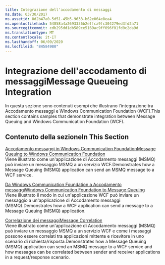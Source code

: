 ```yaml
---
title: Integrazione dell'accodamento di messaggi
ms.date: 03/30/2017
ms.assetid: 8d2b47a0-5d51-45b5-9633-b62e064e8ea4
ms.openlocfilehash: 54858a4a2693336b2effca9fc304279ed3fd2a71
ms.sourcegitcommit: cdb295dd1db589ce5169ac9ff096f01fd0c2da9d
ms.translationtype: MT
ms.contentlocale: it-IT
ms.lasthandoff: 06/09/2020
ms.locfileid: "84584980"
---
```

# <a name="message-queueing-integration"></a><span data-ttu-id="39930-102">Integrazione dell'accodamento di messaggi</span><span class="sxs-lookup"><span data-stu-id="39930-102">Message Queueing Integration</span></span>
<span data-ttu-id="39930-103">In questa sezione sono contenuti esempi che illustrano l'integrazione tra Accodamento messaggi e Windows Communication Foundation (WCF).</span><span class="sxs-lookup"><span data-stu-id="39930-103">This section contains samples that demonstrate integration between Message Queuing and Windows Communication Foundation (WCF).</span></span>  
  
## <a name="in-this-section"></a><span data-ttu-id="39930-104">Contenuto della sezione</span><span class="sxs-lookup"><span data-stu-id="39930-104">In This Section</span></span>  
 [<span data-ttu-id="39930-105">Accodamento messaggi in Windows Communication Foundation</span><span class="sxs-lookup"><span data-stu-id="39930-105">Message Queuing to Windows Communication Foundation</span></span>](message-queuing-to-wcf.md)  
 <span data-ttu-id="39930-106">Viene illustrato come un'applicazione di Accodamento messaggi (MSMQ) può inviare un messaggio MSMQ a un servizio WCF.</span><span class="sxs-lookup"><span data-stu-id="39930-106">Demonstrates how a Message Queuing (MSMQ) application can send an MSMQ message to a WCF service.</span></span>
  
 [<span data-ttu-id="39930-107">Da Windows Communication Foundation a Accodamento messaggi</span><span class="sxs-lookup"><span data-stu-id="39930-107">Windows Communication Foundation to Message Queuing</span></span>](wcf-to-message-queuing.md)  
 <span data-ttu-id="39930-108">Viene illustrato il modo in cui un'applicazione WCF può inviare un messaggio a un'applicazione di Accodamento messaggi (MSMQ).</span><span class="sxs-lookup"><span data-stu-id="39930-108">Demonstrates how a WCF application can send a message to a Message Queuing (MSMQ) application.</span></span>  
  
 [<span data-ttu-id="39930-109">Correlazione dei messaggi</span><span class="sxs-lookup"><span data-stu-id="39930-109">Message Correlation</span></span>](message-correlation.md)  
 <span data-ttu-id="39930-110">Viene illustrato come un'applicazione di Accodamento messaggi (MSMQ) può inviare un messaggio MSMQ a un servizio WCF e come i messaggi possono essere correlati tra applicazioni mittente e ricevitore in uno scenario di richiesta/risposta.</span><span class="sxs-lookup"><span data-stu-id="39930-110">Demonstrates how a Message Queuing (MSMQ) application can send an MSMQ message to a WCF service and how messages can be correlated between sender and receiver applications in a request/response scenario.</span></span>
